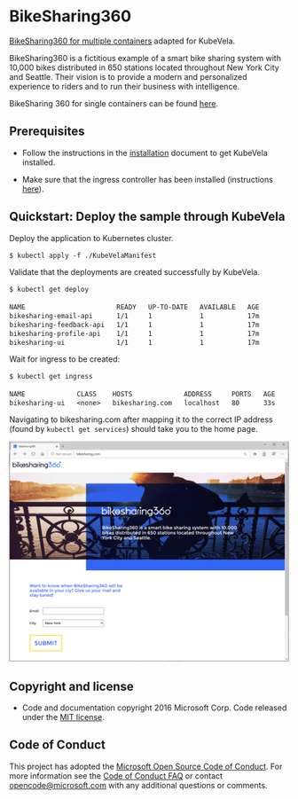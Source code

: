 # BikeSharing360

[BikeSharing360 for multiple
containers](https://github.com/microsoft/BikeSharing360_MultiContainer) adapted
for KubeVela.

BikeSharing360 is a fictitious example of a smart bike sharing system with
10,000 bikes distributed in 650 stations located throughout New York City and
Seattle. 
Their vision is to provide a modern and personalized experience to riders and to
run their business with intelligence.

BikeSharing 360 for single containers can be found
[here](../4.BikeSharing360_SingleContainer_App).

## Prerequisites

* Follow the instructions in the
[installation](https://kubevela.io/docs/install) document to get KubeVela
installed.

* Make sure that the ingress controller has been installed (instructions
[here](https://kubernetes.github.io/ingress-nginx/deploy)).


## Quickstart: Deploy the sample through KubeVela

Deploy the application to Kubernetes cluster.

```shell
$ kubectl apply -f ./KubeVelaManifest
```

Validate that the deployments are created successfully by KubeVela.

```shell
$ kubectl get deploy

NAME                       READY   UP-TO-DATE   AVAILABLE   AGE
bikesharing-email-api      1/1     1            1           17m
bikesharing-feedback-api   1/1     1            1           17m
bikesharing-profile-api    1/1     1            1           17m
bikesharing-ui             1/1     1            1           17m
```

Wait for ingress to be created:

```shell
$ kubectl get ingress

NAME             CLASS    HOSTS             ADDRESS     PORTS   AGE
bikesharing-ui   <none>   bikesharing.com   localhost   80      33s
```

Navigating to bikesharing.com after mapping it to the correct IP address (found by `kubectl get services`) should take you to the home page.

![bikesharing website](./App/img/bikesharing.PNG)

## Copyright and license
* Code and documentation copyright 2016 Microsoft Corp. Code released under the [MIT license](https://opensource.org/licenses/MIT).

## Code of Conduct
This project has adopted the [Microsoft Open Source Code of Conduct](https://opensource.microsoft.com/codeofconduct/). For more information see the [Code of Conduct FAQ](https://opensource.microsoft.com/codeofconduct/faq/) or contact [opencode@microsoft.com](mailto:opencode@microsoft.com) with any additional questions or comments.
